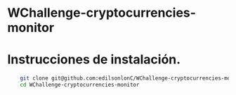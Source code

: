 # WChallenge-cryptocurrencies-monitor
# Instrucciones de instalación.

```bash
    git clone git@github.com:edilsonlonC/WChallenge-cryptocurrencies-monitor.git
    cd WChallenge-cryptocurrencies-monitor

```


